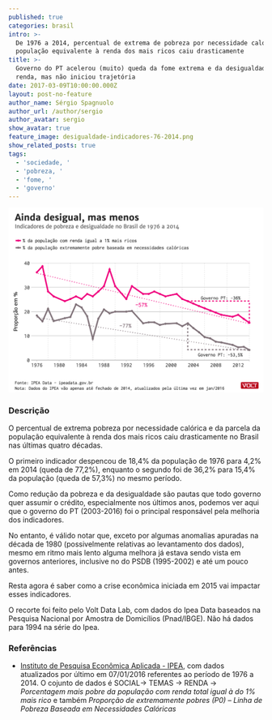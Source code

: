 ```yaml
---
published: true
categories: brasil
intro: >-
  De 1976 a 2014, percentual de extrema de pobreza por necessidade calórica e da
  população equivalente à renda dos mais ricos caiu drasticamente
title: >-
  Governo do PT acelerou (muito) queda da fome extrema e da desigualdade de
  renda, mas não iniciou trajetória
date: 2017-03-09T10:00:00.000Z
layout: post-no-feature
author_name: Sérgio Spagnuolo
author_url: /author/sergio
author_avatar: sergio
show_avatar: true
feature_image: desigualdade-indicadores-76-2014.png
show_related_posts: true
tags:
  - 'sociedade, '
  - 'pobreza, '
  - 'fome, '
  - 'governo'
---
```


![Grafico indicadores de pobres](/graf/desigualdade-indicadores-76-2014.png)

### Descrição

O percentual de extrema pobreza por necessidade calórica e da parcela da população equivalente à renda dos mais ricos caiu drasticamente no Brasil nas últimas quatro décadas.

O primeiro indicador despencou de 18,4% da população de 1976 para 4,2% em 2014 (queda de 77,2%), enquanto o segundo foi de 36,2% para 15,4% da população (queda de 57,3%) no mesmo período.

Como redução da pobreza e da desigualdade são pautas que todo governo quer assumir o crédito, especialmente nos últimos anos, podemos ver aqui que o governo do PT (2003-2016) foi o principal responsável pela melhoria dos indicadores.

No entanto, é válido notar que, exceto por algumas anomalias apuradas na década de 1980 (possivelmente relativas ao levantamento dos dados), mesmo em ritmo mais lento alguma melhora já estava sendo vista em governos anteriores, inclusive no do PSDB (1995-2002) e até um pouco antes.

Resta agora é saber como a crise econômica iniciada em 2015 vai impactar esses indicadores.

O recorte foi feito pelo Volt Data Lab, com dados do Ipea Data baseados na Pesquisa Nacional por Amostra de Domicílios (Pnad/IBGE). Não há dados para 1994 na série do Ipea.


### Referências

- [Instituto de Pesquisa Econômica Aplicada - IPEA](http://www.ipeadata.gov.br/), com dados atualizados por último em 07/01/2016 referentes ao período de 1976 a 2014. O cojunto de dados é SOCIAL-> TEMAS -> RENDA -> *Porcentagem mais pobre da população com renda total igual à do 1% mais rico* e também *Proporção de extremamente pobres (P0) – Linha de Pobreza Baseada em Necessidades Calóricas*
